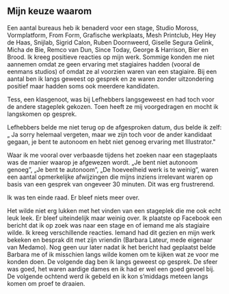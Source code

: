 ## Mijn keuze waarom 

Een aantal bureaus heb ik benaderd voor een stage, Studio Moross, Vormplatform, From Form, Grafische werkplaats, Mesh Printclub, Hey Hey de Haas, Snijlab, Sigrid Calon, Ruben Doornweerd, Giselle Segura Gelink, Micha de Bie, Remco van Dun, Since Today, George & Harrison, Bier en Brood. Ik kreeg positieve reacties op mijn werk. Sommige konden me niet aannemen omdat ze geen ervaring met stagiaires hadden (vooral de eenmans studios) of omdat ze al voorzien waren van een stagiaire. Bij een aantal ben ik langs geweest op gesprek en ze waren zonder uitzondering positief maar hadden soms ook meerdere kandidaten.  

Tess, een klasgenoot, was bij Lefhebbers langsgeweest en had toch voor de andere stageplek gekozen. Toen heeft ze mij voorgedragen en mocht ik langskomen op gesprek. 

Lefhebbers belde me niet terug op de afgesproken datum, dus belde ik zelf: „ Ja sorry helemaal vergeten, maar we zijn toch voor de ander kandidaat gegaan, je bent te autonoom en hebt niet genoeg ervaring met Illustrator." 

Waar ik me vooral over verbaasde tijdens het zoeken naar een stageplaats was de manier waarop je afgewezen wordt. „Je bent niet autonoom genoeg”, „Je bent te autonoom”, „De hoeveelheid werk is te weinig”, waren een aantal opmerkelijke afwijzingen die mijns inziens irrelevant waren op basis van een gesprek van ongeveer 30 minuten. Dit was erg frustrerend.

Ik was ten einde raad. Er bleef niets meer over. 

Het wilde niet erg lukken met het vinden van een stageplek die me ook echt leuk leek. Er bleef uiteindelijk maar weinig over. Ik plaatste op Facebook een bericht dat ik op zoek was naar een stage en of iemand me als stagiaire wilde. Ik kreeg verschillende reacties. Iemand had dit gezien en mijn werk bekeken en besprak dit met zijn vriendin (Barbara Lateur, mede eigenaar van Medamo). Nog geen uur later nadat ik het bericht had geplaatst belde Barbara me of ik misschien langs wilde komen om te kijken wat ze voor me konden doen. De volgende dag ben ik langs geweest op gesprek. De sfeer was goed, het waren aardige dames en ik had er wel een goed gevoel bij.  
De volgende ochtend werd ik gebeld en ik kon s’middags meteen langs komen om proef te draaien. 



